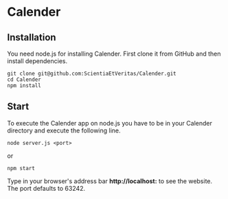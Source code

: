 # Calender
## Installation

You need node.js for installing Calender.
First clone it from GitHub and then install dependencies.

```
git clone git@github.com:ScientiaEtVeritas/Calender.git
cd Calender
npm install
```

## Start

To execute the Calender app on node.js you have to be in your Calender directory and execute the following line.

```
node server.js <port>
```

or

```
npm start
```

Type in your browser's address bar **http://localhost:<port>** to see the website.
The port defaults to 63242.